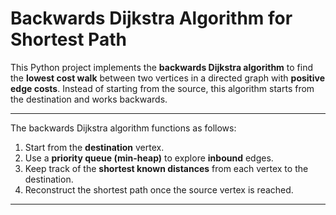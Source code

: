 # Backwards Dijkstra Algorithm for Shortest Path

This Python project implements the **backwards Dijkstra algorithm** to find the **lowest cost walk** between two vertices in a directed graph with **positive edge costs**. Instead of starting from the source, this algorithm starts from the destination and works backwards.

---

The backwards Dijkstra algorithm functions as follows:

1. Start from the **destination** vertex.
2. Use a **priority queue (min-heap)** to explore **inbound** edges.
3. Keep track of the **shortest known distances** from each vertex to the destination.
4. Reconstruct the shortest path once the source vertex is reached.

---

